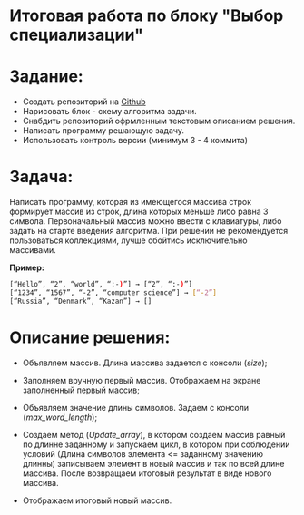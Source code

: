 # Итоговая работа по блоку "Выбор специализации"

# Задание: 

- Создать репозиторий на [Github](https://github.com/)
- Нарисовать блок - схему алгоритма задачи.
- Снабдить репозиторий офрмленным текстовым описанием решения.
- Написать программу решающую задачу. 
- Использовать контроль версии (минимум 3 - 4 коммита)

# **Задача:**

Написать программу, которая из имеющегося массива строк формирует массив из строк, длина которых меньше либо равна 3 символа. Первоначальный массив можно ввести с клавиатуры, либо задать на старте введения алгоритма. При решении не рекомендуется пользоваться коллекциями, лучше обойтись исключительно массивами.


**Пример:**
```sh
[“Hello”, “2”, “world”, “:-)”] → [“2”, “:-)”]
[“1234”, “1567”, “-2”, “computer science”] → [“-2”]
[“Russia”, “Denmark”, “Kazan”] → []
```

# **Описание решения:**

- Объявляем массив. Длина массива задается с консоли (*size*);

- Заполняем вручную первый массив. Отображаем на экране заполненный первый массив;

- Объявляем значение длины символов. Задаем с консоли (*max_word_length*);

- Создаем метод (*Update_array*), в котором создаем массив равный по длинне заданному и запускаем цикл, в котором при соблюдении условий (Длина символов элемента <= заданному значению длинны) записываем элемент в новый массив и так по всей длине массива. После возвращаем итоговый результат в виде нового массива.

- Отображаем итоговый новый массив. 

